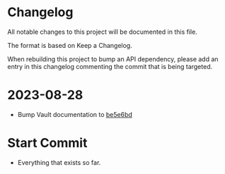 # Changelog

All notable changes to this project will be documented in this file.

The format is based on Keep a Changelog.

When rebuilding this project to bump an API dependency, please add an entry in this changelog commenting the commit that is being targeted.

# 2023-08-28

- Bump Vault documentation to [be5e6bd](https://github.com/zaikio/zai-vault/commit/be5e6bd725879400f76ded6d8d33892fe57db48e)

# Start Commit

- Everything that exists so far.

